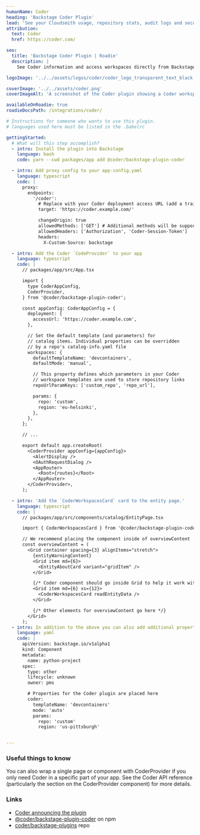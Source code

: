 ```yaml
---
humanName: Coder
heading: 'Backstage Coder Plugin'
lead: 'See your Cloudsmith usage, repository stats, audit logs and security scanning'
attribution:
  text: Coder
  href: https://coder.com/ 

seo:
  title: 'Backstage Coder Plugin | Roadie'
  description: |
    See Coder information and access workspaces directly from Backstage.

logoImage: '../../assets/logos/coder/coder_logo_transparent_text_black.webp'

coverImage: '../../assets/coder.png'
coverImageAlt: 'A screenshot of the Coder plugin showing a Coder workspace with clickable links.'

availableOnRoadie: true
roadieDocsPath: /integrations/coder/

# Instructions for someone who wants to use this plugin.
# languages used here must be listed in the .babelrc

gettingStarted:
  # What will this step accomplish?
  - intro: Install the plugin into Backstage
    language: bash
    code: yarn --cwd packages/app add @coder/backstage-plugin-coder

  - intro: Add proxy config to your app-config.yaml
    language: typescript
    code: |
      proxy:
        endpoints:
          '/coder':
            # Replace with your Coder deployment access URL (add a trailing slash)
            target: 'https://coder.example.com/'

            changeOrigin: true
            allowedMethods: ['GET'] # Additional methods will be supported soon!
            allowedHeaders: ['Authorization', 'Coder-Session-Token']
            headers:
              X-Custom-Source: backstage

  - intro: Add the Coder `CodeProvider` to your app
    language: typescript
    code: |
      // packages/app/src/App.tsx

      import {
        type CoderAppConfig,
        CoderProvider,
      } from '@coder/backstage-plugin-coder';

      const appConfig: CoderAppConfig = {
        deployment: {
          accessUrl: 'https://coder.example.com',
        },

        // Set the default template (and parameters) for
        // catalog items. Individual properties can be overridden
        // by a repo's catalog-info.yaml file
        workspaces: {
          defaultTemplateName: 'devcontainers',
          defaultMode: 'manual',

          // This property defines which parameters in your Coder
          // workspace templates are used to store repository links
          repoUrlParamKeys: ['custom_repo', 'repo_url'],

          params: {
            repo: 'custom',
            region: 'eu-helsinki',
          },
        },
      };

      // ...

      export default app.createRoot(
        <CoderProvider appConfig={appConfig}>
          <AlertDisplay />
          <OAuthRequestDialog />
          <AppRouter>
            <Root>{routes}</Root>
          </AppRouter>
        </CoderProvider>,
      );

  - intro: 'Add the `CoderWorkspacesCard` card to the entity page.'
    language: typescript
    code: |
      // packages/app/src/components/catalog/EntityPage.tsx

      import { CoderWorkspacesCard } from '@coder/backstage-plugin-coder';

      // We recommend placing the component inside of overviewContent
      const overviewContent = (
        <Grid container spacing={3} alignItems="stretch">
          {entityWarningContent}
          <Grid item md={6}>
            <EntityAboutCard variant="gridItem" />
          </Grid>

          {/* Coder component should go inside Grid to help it work with MUI layouts */}
          <Grid item md={6} xs={12}>
            <CoderWorkspacesCard readEntityData />
          </Grid>

          {/* Other elements for overviewContent go here */}
        </Grid>
      );
  - intro: In addition to the above you can also add additional properties to each `catalog-info.yaml` file for a given repo
    language: yaml
    code: |
      apiVersion: backstage.io/v1alpha1
      kind: Component
      metadata:
        name: python-project
      spec:
        type: other
        lifecycle: unknown
        owner: pms

        # Properties for the Coder plugin are placed here
        coder:
          templateName: 'devcontainers'
          mode: 'auto'
          params:
            repo: 'custom'
            region: 'us-pittsburgh'


---
```


### Useful things to know

You can also wrap a single page or component with CoderProvider if you only need Coder in a specific part of your app. See the Coder API reference (particularly the section on the CoderProvider component) for more details.

### Links

- [Coder announcing the plugin](https://coder.com/blog/coder-backstage-plugin)
- [@coder/backstage-plugin-coder](https://www.npmjs.com/package/@coder/backstage-plugin-coder) on npm
- [coder/backstage-plugins](https://github.com/coder/backstage-plugins) repo
